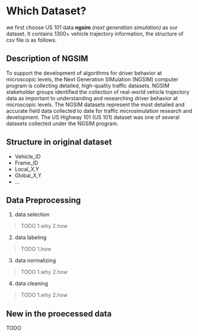 # Which Dataset?
we first choose US 101 data **ngsim** *(next generation simulation)* as our dataset. It contains 1300+ vehicle trajectory information, the structure of csv file is as follows.

## Description of NGSIM
To support the development of algorithms for driver behavior at microscopic levels, the Next Generation SIMulation (NGSIM) computer program is collecting detailed, high-quality traffic datasets. NGSIM stakeholder groups identified the collection of real-world vehicle trajectory data as important to understanding and researching driver behavior at microscopic levels. The NGSIM datasets represent the most detailed and accurate field data collected to date for traffic microsimulation research and development. The US Highway 101 (US 101) dataset was one of several datasets collected under the NGSIM program.

## Structure in original dataset
- Vehicle_ID
- Frame_ID
- Local_X,Y
- Global_X,Y
- ...

## Data Preprocessing
1. data selection
> TODO 1.why 2.how
2. data labeling
> TODO 1.how
3. data normalizing
> TODO 1.why 2.how
4. data cleaning
> TODO 1.why 2.how

## New in the proecessed data
TODO
